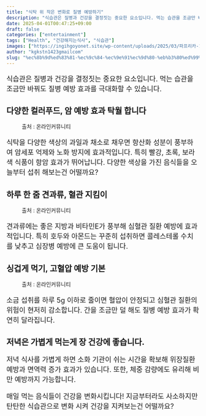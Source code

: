 ```yaml
---
title: "식탁 위 작은 변화로 질병 예방하기"
description: "식습관은 질병과 건강을 결정짓는 중요한 요소입니다. 먹는 습관을 조금만 바꿔도 질병 예방 효과를 극대화할 수 있습니다."
date: 2025-04-01T00:47:25+09:00
draft: false
categories: ["entertainment"]
tags: ["Health", "건강해지는식사", "식습관"]
images: ["https://ingihgoyonet.site/wp-content/uploads/2025/03/파프리카-1024x684.jpg", "https://ingihgoyonet.site/wp-content/uploads/2025/04/견과류-2-1024x683.jpg", "https://ingihgoyonet.site/wp-content/uploads/2025/04/소금-1024x683.jpg"]
author: "kgkstn1423gmailcom"
slug: "%ec%8b%9d%ed%83%81-%ec%9c%84-%ec%9e%91%ec%9d%80-%eb%b3%80%ed%99%94%eb%a1%9c-%ec%a7%88%eb%b3%91-%ec%98%88%eb%b0%a9%ed%95%98%ea%b8%b0"
---
```


<p style="font-size:18px">식습관은 질병과 건강을 결정짓는 중요한 요소입니다. 먹는 습관을 조금만 바꿔도 질병 예방 효과를 극대화할 수 있습니다.</p> <h2 >다양한 컬러푸드, 암 예방 효과 탁월 합니다</h2> <figure ><img src="https://ingihgoyonet.site/wp-content/uploads/2025/03/파프리카-1024x684.jpg" alt="" style="aspect-ratio:16/9;object-fit:cover"/><figcaption >출처 : 온라인커뮤니티</figcaption></figure> <p style="font-size:18px">식탁을 다양한 색상의 과일과 채소로 채우면 항산화 성분이 풍부하여 암세포 억제와 노화 방지에 효과적입니다. 특히 빨강, 초록, 보라색 식품이 항암 효과가 뛰어납니다. 다양한 색상을 가진 음식들을 오늘부터 섭취 해보는건 어떨까요?</p> <h2 >하루 한 줌 견과류, 혈관 지킴이</h2> <figure ><img src="https://ingihgoyonet.site/wp-content/uploads/2025/04/견과류-2-1024x683.jpg" alt="" style="aspect-ratio:16/9;object-fit:cover"/><figcaption >출처 : 온라인커뮤니티</figcaption></figure> <p style="font-size:18px">견과류에는 좋은 지방과 비타민E가 풍부해 심혈관 질환 예방에 효과적입니다. 특히 호두와 아몬드는 꾸준히 섭취하면 콜레스테롤 수치를 낮추고 심장병 예방에 큰 도움이 됩니다.</p> <h2 >싱겁게 먹기, 고혈압 예방 기본</h2> <figure ><img src="https://ingihgoyonet.site/wp-content/uploads/2025/04/소금-1024x683.jpg" alt="" style="aspect-ratio:16/9;object-fit:cover"/><figcaption >출처 : 온라인커뮤니티</figcaption></figure> <p style="font-size:18px">소금 섭취를 하루 5g 이하로 줄이면 혈압이 안정되고 심혈관 질환의 위험이 현저히 감소합니다. 간을 조금만 덜 해도 질병 예방 효과가 확연히 달라집니다.</p> <h2 >저녁은 가볍게 먹는게 장 건강에 좋습니다.</h2> <p style="font-size:18px">저녁 식사를 가볍게 하면 소화 기관이 쉬는 시간을 확보해 위장질환 예방과 면역력 증가 효과가 있습니다. 또한, 체중 감량에도 유리해 비만 예방까지 가능합니다.</p> <p style="font-size:18px">매일 먹는 음식들이 건강을 변화시킵니다! 지금부터라도 사소하지만 탄탄한 식습관으로 변화 시켜 건강을 지켜보는건 어떨까요?</p>